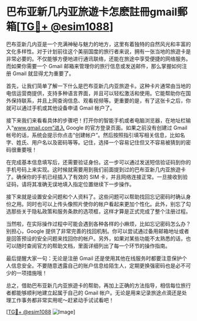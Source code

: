 # 巴布亚新几内亚旅遊卡怎麽註冊gmail郵箱[[TG💪+ @esim1088](https://t.me/s/esim1088)]

巴布亚新几内亚是一个充满神秘与魅力的地方，这里有着独特的自然风光和丰富的文化多样性。对于计划前往这个美丽国度的旅行者来说，拥有一张当地的旅遊卡是非常必要的。不仅能够方便地进行通讯联络，还能在旅途中享受便捷的网络服务。而如果你需要一个 Gmail 邮箱来管理你的旅行信息或发送邮件，那么掌握如何注册 Gmail 就显得尤为重要了。

首先，让我们简单了解一下什么是巴布亚新几内亚旅遊卡。这种卡片通常由当地的电信运营商提供，支持多种语言界面，并且可以轻松激活和使用。它能帮助你在国外保持联系，并且上网查询信息、观看视频等。更重要的是，有了这张卡之后，你就可以通过手机或其他设备申请 Gmail 帐户了。

接下来我们来看看具体的步骤吧！打开你的智能手机或者电脑浏览器，在地址栏输入“www.gmail.com”进入 Google 的官方登录页面。如果之前没有创建过 Gmail 帐号的话，系统会提示你点击“创建帐户”。然后按照指引填写相关信息，比如名字、姓氏、用户名以及密码等等。记住，选择一个容易记住但又不容易被猜到的密码很重要哦！

在完成基本信息填写后，还需要验证身份。这一步可以通过发送短信验证码到你的手机号码上来实现。这时候就需要用到我们前面提到过的巴布亚新几内亚旅遊卡了。确保你的手机已经插入了有效的 SIM 卡，并且网络连接正常。一旦接收到验证码，请将其准确无误地填入指定位置继续下一步操作。

接下来就是设置安全问题和个人资料了。这些问题可以帮助找回忘记密码时确认身份之用。同时也可以上传头像照片使你的帐户看起来更加个性化。此外，别忘了勾选那些关于隐私政策和服务条款的选项框，这样才算是正式完成了整个注册过程。

当然啦，在实际操作过程中可能会遇到各种各样的小麻烦，比如忘记密码怎么办？别担心，Google 提供了非常完善的找回机制。你可以尝试通过备用邮箱地址或者是回答预设的安全问题来找回你的帐户。另外，如果对某些功能不太熟悉的话，也可以随时查阅官方的帮助文档，里面详细列出了每一个环节的操作指南。

最后提醒大家一句：无论是注册 Gmail 还是使用其他在线服务时都要注意保护个人信息安全。不要随意透露自己的账户信息给陌生人，定期更换强密码也是必不可少的一项措施哦！

总之，借助巴布亚新几内亚旅遊卡的帮助，再加上正确的方法指导，相信每位旅行者都能够顺利地建立起属于自己的 Gmail 帐户。无论是用来记录旅途点滴还是处理工作事务都非常实用呢～赶紧动手试试看吧！

[[TG💪+ @esim1088](https://t.me/s/esim1088) ![Image](https://i.postimg.cc/4NQfJmqS/Snipaste-2025-05-13-00-14-12.png)]